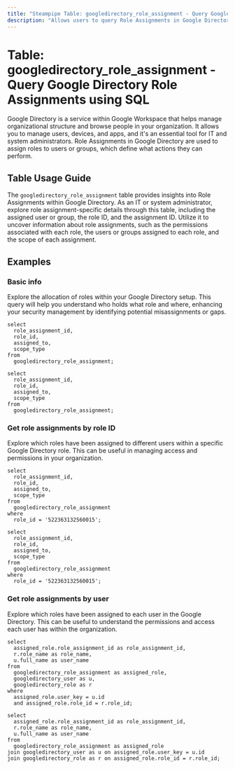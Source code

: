```yaml
---
title: "Steampipe Table: googledirectory_role_assignment - Query Google Directory Role Assignments using SQL"
description: "Allows users to query Role Assignments in Google Directory, providing insights into role assignments and their details."
---
```


# Table: googledirectory_role_assignment - Query Google Directory Role Assignments using SQL

Google Directory is a service within Google Workspace that helps manage organizational structure and browse people in your organization. It allows you to manage users, devices, and apps, and it's an essential tool for IT and system administrators. Role Assignments in Google Directory are used to assign roles to users or groups, which define what actions they can perform.

## Table Usage Guide

The `googledirectory_role_assignment` table provides insights into Role Assignments within Google Directory. As an IT or system administrator, explore role assignment-specific details through this table, including the assigned user or group, the role ID, and the assignment ID. Utilize it to uncover information about role assignments, such as the permissions associated with each role, the users or groups assigned to each role, and the scope of each assignment.

## Examples

### Basic info
Explore the allocation of roles within your Google Directory setup. This query will help you understand who holds what role and where, enhancing your security management by identifying potential misassignments or gaps.

```sql+postgres
select
  role_assignment_id,
  role_id,
  assigned_to,
  scope_type
from
  googledirectory_role_assignment;
```

```sql+sqlite
select
  role_assignment_id,
  role_id,
  assigned_to,
  scope_type
from
  googledirectory_role_assignment;
```

### Get role assignments by role ID
Explore which roles have been assigned to different users within a specific Google Directory role. This can be useful in managing access and permissions in your organization.

```sql+postgres
select
  role_assignment_id,
  role_id,
  assigned_to,
  scope_type
from
  googledirectory_role_assignment
where
  role_id = '522363132560015';
```

```sql+sqlite
select
  role_assignment_id,
  role_id,
  assigned_to,
  scope_type
from
  googledirectory_role_assignment
where
  role_id = '522363132560015';
```

### Get role assignments by user
Explore which roles have been assigned to each user in the Google Directory. This can be useful to understand the permissions and access each user has within the organization.

```sql+postgres
select
  assigned_role.role_assignment_id as role_assignment_id,
  r.role_name as role_name,
  u.full_name as user_name
from
  googledirectory_role_assignment as assigned_role,
  googledirectory_user as u,
  googledirectory_role as r
where
  assigned_role.user_key = u.id
  and assigned_role.role_id = r.role_id;
```

```sql+sqlite
select
  assigned_role.role_assignment_id as role_assignment_id,
  r.role_name as role_name,
  u.full_name as user_name
from
  googledirectory_role_assignment as assigned_role
join googledirectory_user as u on assigned_role.user_key = u.id
join googledirectory_role as r on assigned_role.role_id = r.role_id;
```